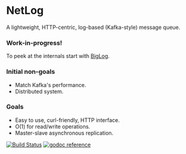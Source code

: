 # NetLog
A lightweight, HTTP-centric, log-based (Kafka-style) message queue.

### Work-in-progress!
To peek at the internals start with [BigLog](https://github.com/ninibe/netlog/tree/master/biglog).

### Initial non-goals
* Match Kafka's performance.
* Distributed system.

### Goals
* Easy to use, curl-friendly, HTTP interface.
* O(1) for read/write operations.
* Master-slave asynchronous replication.

[![Build Status](https://travis-ci.org/ninibe/netlog.svg?branch=master)](https://travis-ci.org/ninibe/netlog)&nbsp;[![godoc reference](https://godoc.org/github.com/ninibe/netlog?status.png)](https://godoc.org/github.com/ninibe/netlog)